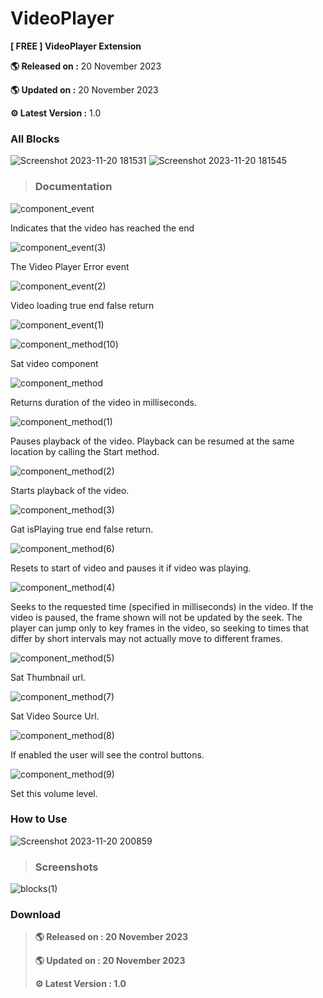 # VideoPlayer


**[ FREE ] VideoPlayer Extension** 

**🌎 Released on :** 20 November 2023

**🌎 Updated on :** 20 November 2023

**⚙️ Latest Version :** 1.0

### All Blocks

![Screenshot 2023-11-20 181531](https://github.com/R2Storeapp/VideoPlayer/assets/147613731/cdedd2fb-7e9d-4871-bc30-7d2e3a528907)
![Screenshot 2023-11-20 181545](https://github.com/R2Storeapp/VideoPlayer/assets/147613731/4eb4765c-2f04-47f3-be70-35d49b56a4e2)


> ### Documentation
![component_event](https://github.com/R2Storeapp/VideoPlayer/assets/147613731/ce853902-d580-45c7-9636-a35e48334067)

Indicates that the video has reached the end

![component_event(3)](https://github.com/R2Storeapp/VideoPlayer/assets/147613731/974f6902-ddf6-4265-892a-504f54528ead)

The Video Player Error event

![component_event(2)](https://github.com/R2Storeapp/VideoPlayer/assets/147613731/88acd50e-1081-44c5-9318-7560f076dc28)

Video loading true end false return


![component_event(1)](https://github.com/R2Storeapp/VideoPlayer/assets/147613731/bd494ca2-d724-4d84-a96d-09958967f807)



![component_method(10)](https://github.com/R2Storeapp/VideoPlayer/assets/147613731/39566c2f-8413-4663-982f-f8c31ec2cd4d)

Sat video component


![component_method](https://github.com/R2Storeapp/VideoPlayer/assets/147613731/c1ad5def-8d80-45ef-8a64-a71e18f62b8b)

Returns duration of the video in milliseconds.

![component_method(1)](https://github.com/R2Storeapp/VideoPlayer/assets/147613731/e3278579-8e36-496a-bfdf-d67b32488351)

Pauses playback of the video. Playback can be resumed at the same location by calling the Start method.

![component_method(2)](https://github.com/R2Storeapp/VideoPlayer/assets/147613731/b2150de0-196c-44cb-af4a-2d46413906b6)

Starts playback of the video.

![component_method(3)](https://github.com/R2Storeapp/VideoPlayer/assets/147613731/774ea10a-c947-460d-8954-f3bfea11a180)

Gat isPlaying true end false return.

![component_method(6)](https://github.com/R2Storeapp/VideoPlayer/assets/147613731/113de0ec-6fea-477b-9a35-4bba0c9d7d91)

Resets to start of video and pauses it if video was playing.

![component_method(4)](https://github.com/R2Storeapp/VideoPlayer/assets/147613731/6e2ae4d6-3405-4b46-8b6e-e3fb2ef61164)

Seeks to the requested time (specified in milliseconds) in the video. If the video is paused, the frame shown will not be updated by the seek. The player can jump only to key frames in the video, so seeking to times that differ by short intervals may not actually move to different frames.

![component_method(5)](https://github.com/R2Storeapp/VideoPlayer/assets/147613731/537ff8df-eeed-4419-8b71-341572f3d2af)

Sat Thumbnail url.

![component_method(7)](https://github.com/R2Storeapp/VideoPlayer/assets/147613731/6746bfd9-9c1b-4b04-9060-658ba2daaf80)

Sat Video Source Url.


![component_method(8)](https://github.com/R2Storeapp/VideoPlayer/assets/147613731/e9315f7b-9cb4-40ec-b3a8-5455fa636335)

If enabled the user will see the control buttons.

![component_method(9)](https://github.com/R2Storeapp/VideoPlayer/assets/147613731/65ef55b6-08b2-4d33-99a0-2d945e6827e8)


Set this volume level.


### How to Use
![Screenshot 2023-11-20 200859](https://github.com/R2Storeapp/VideoPlayer/assets/147613731/b86f6fc8-0950-4b3f-b198-08ea8ef4272b)


> ### Screenshots

![blocks(1)](https://github.com/R2Storeapp/VideoPlayer/assets/147613731/fc5fe104-ad9e-461d-baff-8abd7cff99fa)


### Download
> ****🌎 Released on :** 20  November 2023**
> 
> ****🌎 Updated on :** 20 November 2023**
> 
> ****⚙️ Latest Version :** 1.0**
>  [](url)


